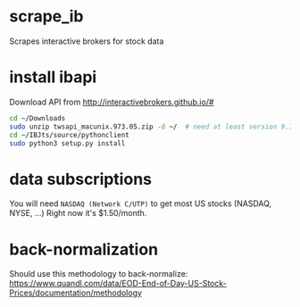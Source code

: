# scrape_ib
Scrapes interactive brokers for stock data

# install ibapi

Download API from http://interactivebrokers.github.io/#

```bash
cd ~/Downloads
sudo unzip twsapi_macunix.973.05.zip -d ~/  # need at least version 9.73
cd ~/IBJts/source/pythonclient
sudo python3 setup.py install
```

# data subscriptions
You will need `NASDAQ (Network C/UTP)` to get most US stocks (NASDAQ, NYSE, ...)
Right now it's $1.50/month.


# back-normalization
Should use this methodology to back-normalize:
https://www.quandl.com/data/EOD-End-of-Day-US-Stock-Prices/documentation/methodology
